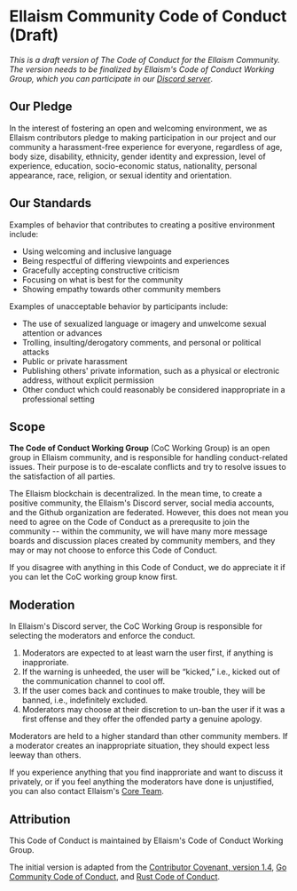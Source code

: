# Ellaism Community Code of Conduct (Draft)

*This is a draft version of The Code of Conduct for the Ellaism Community. The version needs to be finalized by Ellaism's Code of Conduct Working Group, which you can participate in our [Discord server](https://discord.gg/gz9tURY)*.

## Our Pledge

In the interest of fostering an open and welcoming environment, we as Ellaism contributors pledge to making participation in our project and our community a harassment-free experience for everyone, regardless of age, body size, disability, ethnicity, gender identity and expression, level of experience, education, socio-economic status, nationality, personal appearance, race, religion, or sexual identity and orientation.

## Our Standards

Examples of behavior that contributes to creating a positive environment include:

* Using welcoming and inclusive language
* Being respectful of differing viewpoints and experiences
* Gracefully accepting constructive criticism
* Focusing on what is best for the community
* Showing empathy towards other community members

Examples of unacceptable behavior by participants include:

* The use of sexualized language or imagery and unwelcome sexual attention or advances
* Trolling, insulting/derogatory comments, and personal or political attacks
* Public or private harassment
* Publishing others' private information, such as a physical or electronic address, without explicit permission
* Other conduct which could reasonably be considered inappropriate in a professional setting
  
## Scope

**The Code of Conduct Working Group** (CoC Working Group) is an open group in Ellaism community, and is responsible for handling conduct-related issues. Their purpose is to de-escalate conflicts and try to resolve issues to the satisfaction of all parties.

The Ellaism blockchain is decentralized. In the mean time, to create a positive community, the Ellaism's Discord server, social media accounts, and the Github organization are federated. However, this does not mean you need to agree on the Code of Conduct as a prerequsite to join the community -- within the community, we will have many more message boards and discussion places created by community members, and they may or may not choose to enforce this Code of Conduct.

If you disagree with anything in this Code of Conduct, we do appreciate it if you can let the CoC working group know first.

## Moderation

In Ellaism's Discord server, the CoC Working Group is responsible for selecting the moderators and enforce the conduct.

1. Moderators are expected to at least warn the user first, if anything is inapproriate.
2. If the warning is unheeded, the user will be “kicked,” i.e., kicked out of the communication channel to cool off.
3. If the user comes back and continues to make trouble, they will be banned, i.e., indefinitely excluded.
4. Moderators may choose at their discretion to un-ban the user if it was a first offense and they offer the offended party a genuine apology.

Moderators are held to a higher standard than other community members. If a moderator creates an inappropriate situation, they should expect less leeway than others.

If you experience anything that you find inapproriate and want to discuss it privately, or if you feel anything the moderators have done is unjustified, you can also contact Ellaism's [Core Team](mailto:core@ellaism.org).

## Attribution

This Code of Conduct is maintained by Ellaism's Code of Conduct Working Group.

The initial version is adapted from the [Contributor Covenant, version 1.4](https://www.contributor-covenant.org/version/1/4/code-of-conduct.html), [Go Community Code of Conduct](https://golang.org/conduct), and [Rust Code of Conduct](https://www.rust-lang.org/en-US/conduct.html).

